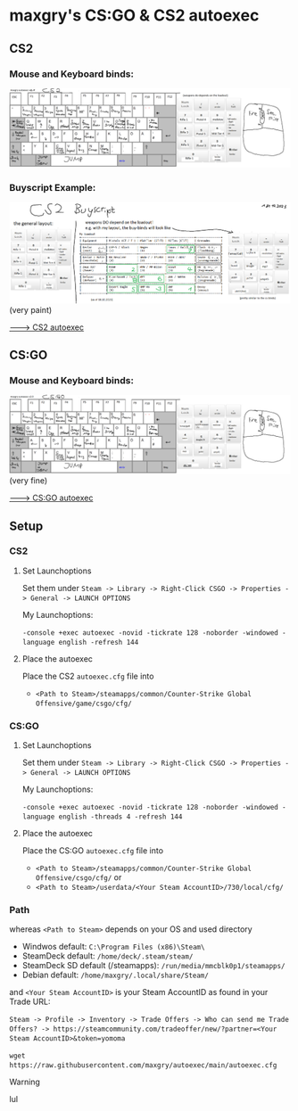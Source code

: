 # maxgry's CS:GO & CS2 autoexec


## CS2
### Mouse and Keyboard binds: 
![CS2 Keybinds](https://raw.githubusercontent.com/maxgry/autoexec/main/cs2_keys.png)

### Buyscript Example:
![CS2 Buyscript Example](https://raw.githubusercontent.com/maxgry/autoexec/main/cs2_buyscript_example.png)
(very paint)

[🡒 CS2 autoexec](autoexec.cfg)

## CS:GO
### Mouse and Keyboard binds: 
![CS:GO Keybinds](https://raw.githubusercontent.com/maxgry/autoexec/main/csgo_keys.png)
(very fine)

[🡒 CS:GO autoexec](csgo_autoexec.cfg)


## Setup

### CS2

1.  Set Launchoptions

     Set them under `Steam -> Library -> Right-Click CSGO -> Properties -> General -> LAUNCH OPTIONS`

     My Launchoptions:

     `-console +exec autoexec -novid -tickrate 128 -noborder -windowed -language english -refresh 144`

2.  Place the autoexec
    
    Place the CS2 `autoexec.cfg` file into 
    - `<Path to Steam>/steamapps/common/Counter-Strike Global Offensive/game/csgo/cfg/`
    


### CS:GO

1.  Set Launchoptions

     Set them under `Steam -> Library -> Right-Click CSGO -> Properties -> General -> LAUNCH OPTIONS`

     My Launchoptions:

     `-console +exec autoexec -novid -tickrate 128 -noborder -windowed -language english -threads 4 -refresh 144`

2.  Place the autoexec
       
    Place the CS:GO `autoexec.cfg` file into 
    - `<Path to Steam>/steamapps/common/Counter-Strike Global Offensive/csgo/cfg/` or
    - `<Path to Steam>/userdata/<Your Steam AccountID>/730/local/cfg/`

### Path
whereas `<Path to Steam>` depends on your OS and used directory
- Windwos default: `C:\Program Files (x86)\Steam\`
- SteamDeck default: `/home/deck/.steam/steam/`
- SteamDeck SD default (/steamapps): `/run/media/mmcblk0p1/steamapps/`
- Debian default: `/home/maxgry/.local/share/Steam/`
  
and `<Your Steam AccountID>` is your Steam AccountID as found in your Trade URL:

`Steam -> Profile -> Inventory -> Trade Offers -> Who can send me Trade Offers? -> https://steamcommunity.com/tradeoffer/new/?partner=<Your Steam AccountID>&token=yomoma`

`wget https://raw.githubusercontent.com/maxgry/autoexec/main/autoexec.cfg`

> [!WARNING]
> lul
